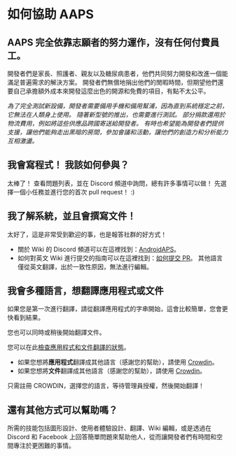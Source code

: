 # 如何協助 AAPS

## AAPS 完全依靠志願者的努力運作，沒有任何付費員工。

開發者們是家長、照護者、親友以及糖尿病患者，他們共同努力開發和改進一個能滿足普遍需求的解決方案。 開發者們無償地捐出他們的閒暇時間，但期望他們還要自己承擔額外成本來開發這麼出色的開源和免費的項目，有點不太公平。

*為了完全測試新設備，開發者需要備用手機和備用幫浦，因為直到系統穩定之前，它無法在人類身上使用。 隨著新型號的推出，也需要進行測試。 部分捐款還用於物流費用，例如將這些供應品跨國寄送給開發者。 有時也希望能為開發者們提供支援，讓他們能夠走出黑暗的房間，參加會議和活動，讓他們的創造力和分析能力互相激盪。*

## 我會寫程式！ 我該如何參與？

太棒了！ 查看問題列表，並在 Discord 頻道中詢問，總有許多事情可以做！ 先選擇一個小任務並進行您的首次 pull request！ :)

## 我了解系統，並且會撰寫文件！

太好了，這是非常受到歡迎的事，也是報答社群的好方式！

* 關於 Wiki 的 Discord 頻道可以在這裡找到：[AndroidAPS](https://discord.gg/4fQUWHZ4Mw)。 
* 如何對英文 Wiki 進行提交的指南可以在這裡找到：[如何提交 PR](../make-a-PR.md)。 其他語言僅從英文翻譯，出於一致性原因，無法進行編輯。

## 我會多種語言，想翻譯應用程式或文件

如果您是第一次進行翻譯，請從翻譯應用程式的字串開始，這會比較簡單，您會更快看到結果。

您也可以同時或稍後開始翻譯文件。

您可以在此[檢查應用程式和文件翻譯的狀態](../Administration/stateTranslations.md)。

* 如果您想將**應用程式**翻譯成其他語言（感謝您的幫助），請使用 [Crowdin](https://crowdin.com/project/androidaps)。
* 如果您想將**文件**翻譯成其他語言（感謝您的幫助），請使用 [Crowdin](https://crowdin.com/project/androidapsdocs)。 

只需註冊 CROWDIN，選擇您的語言，等待管理員授權，然後開始翻譯！

## 還有其他方式可以幫助嗎？

所需的技能包括圖形設計、使用者體驗設計、翻譯、Wiki 編輯，或是透過在 Discord 和 Facebook 上回答簡單問題來幫助他人，從而讓開發者們有時間和空間專注於更困難的事情。